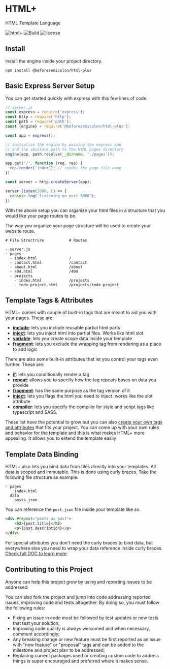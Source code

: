# HTML+

HTML Template Language

![html+](https://img.shields.io/badge/beforesemicolon-html%2B-blue)
![Build](https://github.com/beforesemicolon/html-plus//actions/workflows/main.yml/badge.svg)
![license](https://img.shields.io/github/license/beforesemicolon/html-plus)


## Install
Install the engine inside your project directory.
```
npm install @beforesemicolon/html-plus
```

## Basic Express Server Setup
You can get started quickly with express with this few lines of code:

```javascript
// server.js
const express = require('express');
const http = require('http');
const path = require('path');
const {engine} = require('@beforesemicolon/html-plus');

const app = express();

// initialize the engine by passing the express app
// and the absolute path to the HTML pages directory
engine(app, path.resolve(__dirname, './pages'));

app.get('/', function (req, res) {
  res.render('index'); // render the page file name
})

const server = http.createServer(app);

server.listen(3000, () => {
  console.log('listening on port 3000');
})
```

With the above setup you can organize your html files in a structure that you would like
your page routes to be. 

The way you organize your page structure will be used to create your website route.
```
# File Structrure           # Routes

- server.js
- pages
  - index.html              /
  - contact.html            /contact
  - about.html              /about
  - 404.html                /404
  - projects
    - index.html            /projects
    - todo-project.html     /projects/todo-project
```

## Template Tags & Attributes
HTML+ comes with couple of built-in tags that are meant to aid you with your pages. These are:

* **[include]()**: lets you include reusable partial html parts
* **[inject]()**: lets you inject html into partial files. Works like html slot
* **[variable]()**: lets you create scope data inside your template
* **[fragment]()**: lets you exclude the wrapping tag from rendering as a place to add logic

There are also some built-in attributes that let you control your tags even further. These are:

* **[if]()**: lets you conditionally render a tag
* **[repeat]()**: allows you to specify how the tag repeats bases on data you provide
* **[fragment]()**: has the same purpose as the tag version of it
* **[inject]()**: lets you flags the html you need to inject. works like the slot attribute
* **[compiler]()**: lets you specify the compiler for style and script tags like typescript and SASS.

These list have the potential to grow but you can also [create your own tags and attributes]()
that fits your project. You can come up with your own rules and behavior for the template and this
is what makes HTML+ more appealing. It allows you to extend the template easily

## Template Data Binding

HTML+ also lets you bind data from files directly into your templates. 
All data is scoped and immutable. This is done using curly braces. Take the following file structure as example:

```
- pages
    index.html
  data
    posts.json
```

You can reference the `post.json` file inside your template like so.

```html
<div #repeat="posts as post">
    <h2>{post.title}</h2>
    <p>{post.description}</p>
</div>
```

For special attributes you don't need the curly braces to bind data, but everywhere else you need to wrap
your data reference inside curly braces. [Check full DOC to learn more]().


## Contributing to this Project
Anyone can help this project grow by using and reporting issues to be addressed.

You can also fork the project and jump into code addressing reported issues, improving code and tests altogether. By doing so, you must follow the following rules:
* Fixing an issue in code must be followed by test updates or new tests that test your solution;
* Improving code quality is always welcomed and when necessary, comment accordingly;
* Any breaking change or new feature must be first reported as an issue with "new feature" or "proposal" tags and can be added to the milestone and project plan to be addressed;
* Replacing current packages used or creating custom code to address things is super encouraged and preferred where it makes sense.
